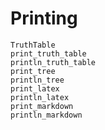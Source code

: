 
# Printing

```@docs
TruthTable
print_truth_table
println_truth_table
print_tree
println_tree
print_latex
println_latex
print_markdown
println_markdown
```
